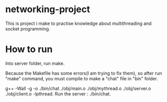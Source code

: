 # networking-project
This is project i make to practise knowledge about multithreading and socket programming.

# How to run
Into server folder, run make.

Because the Makefile has some errors(I am trying to fix them), so after run "make" command, you must compile to make a "chat" file in "bin" folder.

g++ -Wall -g -o ./bin/chat ./obj/main.o ./obj/mythread.o ./obj/server.o ./obj/client.o -lpthread.
Run the server : ./bin/chat.
